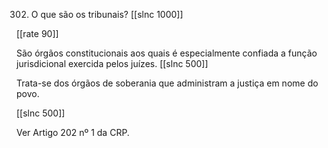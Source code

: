 302. O que são os tribunais?
[[slnc 1000]]

[[rate 90]]

São órgãos constitucionais aos quais é especialmente confiada a função jurisdicional exercida pelos juízes.
[[slnc 500]]

Trata-se dos órgãos de soberania que administram a justiça em nome do povo.

[[slnc 500]]

Ver Artigo 202 nº 1 da CRP.
